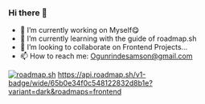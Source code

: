 ### Hi there 👋

- 🔭 I’m currently working on Myself😋
- 🌱 I’m currently learning with the guide of roadmap.sh
- 👯 I’m looking to collaborate on Frontend Projects...
- 📫 How to reach me: Ogunrindesamson@gmail.com

<a href="https://roadmap.sh"><img src="https://api.roadmap.sh/v1-badge/tall/65b0e34f0c548122832d8b1e?variant=dark" alt="roadmap.sh"/></a>
https://api.roadmap.sh/v1-badge/wide/65b0e34f0c548122832d8b1e?variant=dark&roadmaps=frontend

